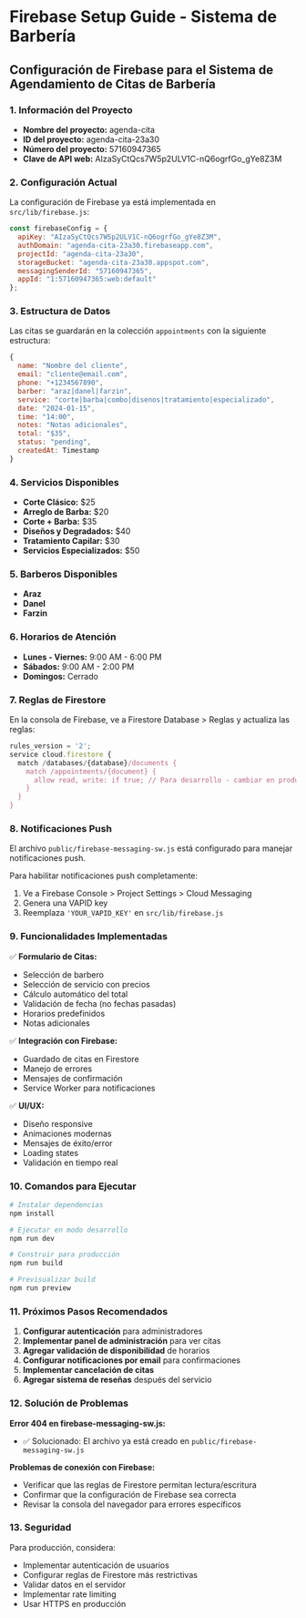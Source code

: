 # Firebase Setup Guide - Sistema de Barbería

## Configuración de Firebase para el Sistema de Agendamiento de Citas de Barbería

### 1. Información del Proyecto

- **Nombre del proyecto:** agenda-cita
- **ID del proyecto:** agenda-cita-23a30
- **Número del proyecto:** 57160947365
- **Clave de API web:** AIzaSyCtQcs7W5p2ULV1C-nQ6ogrfGo_gYe8Z3M

### 2. Configuración Actual

La configuración de Firebase ya está implementada en `src/lib/firebase.js`:

```javascript
const firebaseConfig = {
  apiKey: "AIzaSyCtQcs7W5p2ULV1C-nQ6ogrfGo_gYe8Z3M",
  authDomain: "agenda-cita-23a30.firebaseapp.com",
  projectId: "agenda-cita-23a30",
  storageBucket: "agenda-cita-23a30.appspot.com",
  messagingSenderId: "57160947365",
  appId: "1:57160947365:web:default"
};
```

### 3. Estructura de Datos

Las citas se guardarán en la colección `appointments` con la siguiente estructura:

```javascript
{
  name: "Nombre del cliente",
  email: "cliente@email.com",
  phone: "+1234567890",
  barber: "araz|danel|farzin",
  service: "corte|barba|combo|disenos|tratamiento|especializado",
  date: "2024-01-15",
  time: "14:00",
  notes: "Notas adicionales",
  total: "$35",
  status: "pending",
  createdAt: Timestamp
}
```

### 4. Servicios Disponibles

- **Corte Clásico:** $25
- **Arreglo de Barba:** $20
- **Corte + Barba:** $35
- **Diseños y Degradados:** $40
- **Tratamiento Capilar:** $30
- **Servicios Especializados:** $50

### 5. Barberos Disponibles

- **Araz**
- **Danel**
- **Farzin**

### 6. Horarios de Atención

- **Lunes - Viernes:** 9:00 AM - 6:00 PM
- **Sábados:** 9:00 AM - 2:00 PM
- **Domingos:** Cerrado

### 7. Reglas de Firestore

En la consola de Firebase, ve a Firestore Database > Reglas y actualiza las reglas:

```javascript
rules_version = '2';
service cloud.firestore {
  match /databases/{database}/documents {
    match /appointments/{document} {
      allow read, write: if true; // Para desarrollo - cambiar en producción
    }
  }
}
```

### 8. Notificaciones Push

El archivo `public/firebase-messaging-sw.js` está configurado para manejar notificaciones push.

Para habilitar notificaciones push completamente:

1. Ve a Firebase Console > Project Settings > Cloud Messaging
2. Genera una VAPID key
3. Reemplaza `'YOUR_VAPID_KEY'` en `src/lib/firebase.js`

### 9. Funcionalidades Implementadas

✅ **Formulario de Citas:**
- Selección de barbero
- Selección de servicio con precios
- Cálculo automático del total
- Validación de fecha (no fechas pasadas)
- Horarios predefinidos
- Notas adicionales

✅ **Integración con Firebase:**
- Guardado de citas en Firestore
- Manejo de errores
- Mensajes de confirmación
- Service Worker para notificaciones

✅ **UI/UX:**
- Diseño responsive
- Animaciones modernas
- Mensajes de éxito/error
- Loading states
- Validación en tiempo real

### 10. Comandos para Ejecutar

```bash
# Instalar dependencias
npm install

# Ejecutar en modo desarrollo
npm run dev

# Construir para producción
npm run build

# Previsualizar build
npm run preview
```

### 11. Próximos Pasos Recomendados

1. **Configurar autenticación** para administradores
2. **Implementar panel de administración** para ver citas
3. **Agregar validación de disponibilidad** de horarios
4. **Configurar notificaciones por email** para confirmaciones
5. **Implementar cancelación de citas**
6. **Agregar sistema de reseñas** después del servicio

### 12. Solución de Problemas

**Error 404 en firebase-messaging-sw.js:**
- ✅ Solucionado: El archivo ya está creado en `public/firebase-messaging-sw.js`

**Problemas de conexión con Firebase:**
- Verificar que las reglas de Firestore permitan lectura/escritura
- Confirmar que la configuración de Firebase sea correcta
- Revisar la consola del navegador para errores específicos

### 13. Seguridad

Para producción, considera:
- Implementar autenticación de usuarios
- Configurar reglas de Firestore más restrictivas
- Validar datos en el servidor
- Implementar rate limiting
- Usar HTTPS en producción 